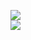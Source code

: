 [![](https://img.shields.io/badge/Made%20With-Github%20Spray-lightgrey.svg?style=for-the-badge&logo=github)](https://github.com/Annihil/github-spray#25825)  
[![](https://i.imgur.com/2DrTn0Z.gif)](https://github.com/Annihil/github-spray)